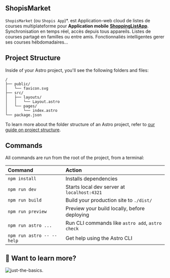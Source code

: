 ## ShopisMarket
`ShopisMarket` (ou `Shopis App`)*. est Application-web cloud de listes de courses multiplateforme pour **Application mobile** **[ShoppingListApp](https://github.com/ShopisMarket/)**. Synchronisation en temps réel, accès depuis tous appareils. Listes de courses partagé en familles ou entre amis. Fonctionnaliés intelligentes gerer ses courses hébdomadaires...

## Project Structure

Inside of your Astro project, you'll see the following folders and files:

```text
/
├── public/
│   └── favicon.svg
├── src/
│   ├── layouts/
│   │   └── Layout.astro
│   └── pages/
│       └── index.astro
└── package.json
```

To learn more about the folder structure of an Astro project, refer to [our guide on project structure](https://docs.astro.build/en/basics/project-structure/).

## Commands

All commands are run from the root of the project, from a terminal:

| Command                   | Action                                           |
| :------------------------ | :----------------------------------------------- |
| `npm install`             | Installs dependencies                            |
| `npm run dev`             | Starts local dev server at `localhost:4321`      |
| `npm run build`           | Build your production site to `./dist/`          |
| `npm run preview`         | Preview your build locally, before deploying     |
| `npm run astro ...`       | Run CLI commands like `astro add`, `astro check` |
| `npm run astro -- --help` | Get help using the Astro CLI                     |

## 👀 Want to learn more?
![just-the-basics](https://github.com/ShopisMarket/Shopisassets/blob/main/images/minimalistic-smartphone-screen.png?raw=true).

